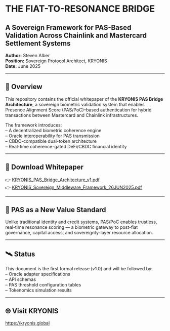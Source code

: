 # THE FIAT-TO-RESONANCE BRIDGE

## A Sovereign Framework for PAS-Based Validation Across Chainlink and Mastercard Settlement Systems  
**Author:** Steven Alber  
**Position:** Sovereign Protocol Architect, KRYONIS  
**Date:** June 2025

---

## 📖 Overview

This repository contains the official whitepaper of the **KRYONIS PAS Bridge Architecture**, a sovereign biometric validation system that enables Presence Alignment Score (PAS/PoC)–based authentication for hybrid transactions between Mastercard and Chainlink infrastructures.

The framework introduces:  
– A decentralized biometric coherence engine  
– Oracle interoperability for PAS transmission  
– CBDC-compatible dual-token architecture  
– Real-time coherence-gated DeFi/CBDC financial identity

---

## 📎 Download Whitepaper

👉 [KRYONIS_PAS_Bridge_Architecture_v1.pdf](https://github.com/StevenAlber/kryonis-fiat-to-resonance-bridge/raw/main/KRYONIS_PAS_Bridge_Architecture_v1.pdf)  
👉 [KRYONIS_Sovereign_Middleware_Framework_26JUN2025.pdf](https://github.com/StevenAlber/kryonis-fiat-to-resonance-bridge/raw/main/KRYONIS_Sovereign_Middleware_Framework_26JUN2025.pdf)

---

## 🔐 PAS as a New Value Standard

Unlike traditional identity and credit systems, PAS/PoC enables trustless, real-time resonance scoring — a biometric gateway to post-fiat governance, capital access, and sovereignty-layer resource allocation.

---

## 🛰️ Status

This document is the first formal release (v1.0) and will be followed by:  
– Oracle adapter specifications  
– API schemas  
– PAS threshold configuration tables  
– Tokenomics simulation results

---

## 🌐 Visit KRYONIS  
https://kryonis.global
